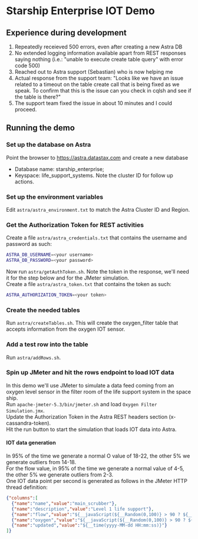 # Starship Enterprise IOT Demo

## Experience during development
1. Repeatedly receieved 500 errors, even after creating a new Astra DB
2. No extended logging information available apart from REST responses saying nothing (i.e.: "unable to execute create table query" with error code 500)
3. Reached out to Astra support (Sebastian) who is now helping me
4. Actual response from the support team: 
"Looks like we have an issue related to a timeout on the table create call that is being fixed as we speak. To confirm that this is the issue can you check in cqlsh and see if the table is there?"
5. The support team fixed the issue in about 10 minutes and I could proceed.

## Running the demo

### Set up the database on Astra
Point the browser to https://astra.datastax.com and create a new database
- Database name: starship_enterprise;
- Keyspace: life_support_systems.
Note the cluster ID for follow up actions.

### Set up the environment variables
Edit `astra/astra_environment.txt` to match the Astra Cluster ID and Region.

### Get the Authorization Token for REST activities
Create a file `astra/astra_credentials.txt` that contains the username and password as such:
```sh
ASTRA_DB_USERNAME=<your username>
ASTRA_DB_PASSWORD=<your password>
```
Now run `astra/getAuthToken.sh`. Note the token in the response, we'll need it for the step below and for the JMeter simulation.  
Create a file `astra/astra_token.txt` that contains the token as such:
```sh
ASTRA_AUTHORIZATION_TOKEN=<your token>
```

### Create the needed tables
Run `astra/createTables.sh`.
This will create the oxygen_filter table that accepts information from the oxygen IOT sensor.

### Add a test row into the table
Run `astra/addRows.sh`.

### Spin up JMeter and hit the rows endpoint to load IOT data
In this demo we'll use JMeter to simulate a data feed coming from an oxygen level sensor in the filter room of the life support system in the space ship.  
Run `apache-jmeter-5.3/bin/jmeter.sh` and load `Oxygen Filter Simulation.jmx`.  
Update the Authorization Token in the Astra REST headers section (x-cassandra-token).  
Hit the run button to start the simulation that loads IOT data into Astra.  

#### IOT data generation
In 95% of the time we generate a normal O value of 18-22, the other 5% we generate outliers from 14-18.  
For the flow value, in 95% of the time we generate a normal value of 4-5, the other 5% we generate outliers from 2-3.  
One IOT data point per second is generated as follows in the JMeter HTTP thread definition:  
```json
{"columns":[
  {"name":"name","value":"main_scrubber"},
  {"name":"description","value":"Level 1 life support"},
  {"name":"flow","value":"${__javaScript(${__Random(0,100)} > 90 ? ${__Random(2,3)} : ${__Random(4,5)})}"},
  {"name":"oxygen","value":"${__javaScript(${__Random(0,100)} > 90 ? ${__Random(14,18)} : ${__Random(18,22)})}"},
  {"name":"updated","value":"${__time(yyyy-MM-dd HH:mm:ss)}"}
]}
```

